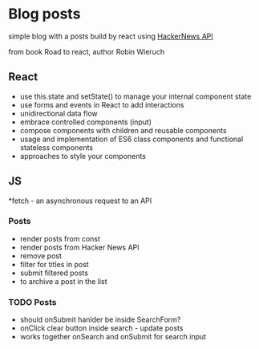 # Blog posts
simple blog with a posts build by react using [HackerNews API](https://github.com/HackerNews/API)

from book Road to react, author Robin Wieruch

## React
* use this.state and setState() to manage your internal component state
* use forms and events in React to add interactions
* unidirectional data flow
* embrace controlled components (input)
* compose components with children and reusable components
* usage and implementation of ES6 class components and functional stateless components
* approaches to style your components

## JS
*fetch - an asynchronous request to an API

### Posts
* render posts from const
* render posts from Hacker News API
* remove post
* filter for titles in post
* submit filtered posts
* to archive a post in the list

### TODO Posts
* should onSubmit hanlder be inside SearchForm?
* onClick clear button inside search - update posts 
* works together onSearch and onSubmit for search input